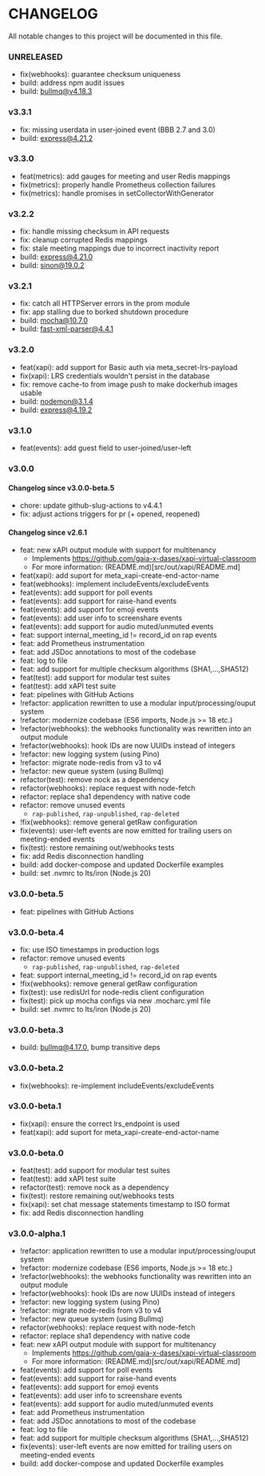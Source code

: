 # CHANGELOG

All notable changes to this project will be documented in this file.

### UNRELEASED

* fix(webhooks): guarantee checksum uniqueness
* build: address npm audit issues
* build: bullmq@v4.18.3

### v3.3.1

* fix: missing userdata in user-joined event (BBB 2.7 and 3.0)
* build: express@4.21.2

### v3.3.0

* feat(metrics): add gauges for meeting and user Redis mappings
* fix(metrics): properly handle Prometheus collection failures
* fix(metrics): handle promises in setCollectorWithGenerator

### v3.2.2

* fix: handle missing checksum in API requests
* fix: cleanup corrupted Redis mappings
* fix: stale meeting mappings due to incorrect inactivity report
* build: express@4.21.0
* build: sinon@19.0.2

### v3.2.1

* fix: catch all HTTPServer errors in the prom module
* fix: app stalling due to borked shutdown procedure
* build: mocha@10.7.0
* build: fast-xml-parser@4.4.1

### v3.2.0

* feat(xapi): add support for Basic auth via meta_secret-lrs-payload
* fix(xapi): LRS credentials wouldn't persist in the database
* fix: remove cache-to from image push to make dockerhub images usable
* build: nodemon@3.1.4
* build: express@4.19.2

### v3.1.0

* feat(events): add guest field to user-joined/user-left

### v3.0.0

#### Changelog since v3.0.0-beta.5

* chore: update github-slug-actions to v4.4.1
* fix: adjust actions triggers for pr (+ opened, reopened)

#### Changelog since v2.6.1

* feat: new xAPI output module with support for multitenancy
    - Implements https://github.com/gaia-x-dases/xapi-virtual-classroom
    - For more information: (README.md)[src/out/xapi/README.md]
* feat(xapi): add suport for meta_xapi-create-end-actor-name
* feat(webhooks): implement includeEvents/excludeEvents
* feat(events): add support for poll events
* feat(events): add support for raise-hand events
* feat(events): add support for emoji events
* feat(events): add user info to screenshare events
* feat(events): add support for audio muted/unmuted events
* feat: support internal_meeting_id != record_id on rap events
* feat: add Prometheus instrumentation
* feat: add JSDoc annotations to most of the codebase
* feat: log to file
* feat: add support for multiple checksum algorithms (SHA1,...,SHA512)
* feat(test): add support for modular test suites
* feat(test): add xAPI test suite
* feat: pipelines with GitHub Actions
* !refactor: application rewritten to use a modular input/processing/ouput system
* !refactor: modernize codebase (ES6 imports, Node.js >= 18 etc.)
* !refactor(webhooks): the webhooks functionality was rewritten into an output module
* !refactor(webhooks): hook IDs are now UUIDs instead of integers
* !refactor: new logging system (using Pino)
* !refactor: migrate node-redis from v3 to v4
* !refactor: new queue system (using Bullmq)
* refactor(test): remove nock as a dependency
* refactor(webhooks): replace request with node-fetch
* refactor: replace sha1 dependency with native code
* refactor: remove unused events
  * `rap-published`, `rap-unpublished`, `rap-deleted`
* !fix(webhooks): remove general getRaw configuration
* fix(events): user-left events are now emitted for trailing users on meeting-ended events
* fix(test): restore remaining out/webhooks tests
* fix: add Redis disconnection handling
* build: add docker-compose and updated Dockerfile examples
* build: set .nvmrc to lts/iron (Node.js 20)

### v3.0.0-beta.5

* feat: pipelines with GitHub Actions

### v3.0.0-beta.4

* fix: use ISO timestamps in production logs
* refactor: remove unused events
  * `rap-published`, `rap-unpublished`, `rap-deleted`
* feat: support internal_meeting_id != record_id on rap events
* !fix(webhooks): remove general getRaw configuration
* fix(test): use redisUrl for node-redis client configuration
* fix(test): pick up mocha configs via new .mocharc.yml file
* build: set .nvmrc to lts/iron (Node.js 20)

### v3.0.0-beta.3

* build: bullmq@4.17.0, bump transitive deps

### v3.0.0-beta.2

* fix(webhooks): re-implement includeEvents/excludeEvents

### v3.0.0-beta.1

* fix(xapi): ensure the correct lrs_endpoint is used
* feat(xapi): add suport for meta_xapi-create-end-actor-name

### v3.0.0-beta.0

* feat(test): add support for modular test suites
* feat(test): add xAPI test suite
* refactor(test): remove nock as a dependency
* fix(test): restore remaining out/webhooks tests
* fix(xapi): set chat message statements timestamp to ISO format
* fix: add Redis disconnection handling

### v3.0.0-alpha.1

* !refactor: application rewritten to use a modular input/processing/ouput system
* !refactor: modernize codebase (ES6 imports, Node.js >= 18 etc.)
* !refactor(webhooks): the webhooks functionality was rewritten into an output module
* !refactor(webhooks): hook IDs are now UUIDs instead of integers
* !refactor: new logging system (using Pino)
* !refactor: migrate node-redis from v3 to v4
* !refactor: new queue system (using Bullmq)
* refactor(webhooks): replace request with node-fetch
* refactor: replace sha1 dependency with native code
* feat: new xAPI output module with support for multitenancy
    - Implements https://github.com/gaia-x-dases/xapi-virtual-classroom
    - For more information: (README.md)[src/out/xapi/README.md]
* feat(events): add support for poll events
* feat(events): add support for raise-hand events
* feat(events): add support for emoji events
* feat(events): add user info to screenshare events
* feat(events): add support for audio muted/unmuted events
* feat: add Prometheus instrumentation
* feat: add JSDoc annotations to most of the codebase
* feat: log to file
* feat: add support for multiple checksum algorithms (SHA1,...,SHA512)
* fix(events): user-left events are now emitted for trailing users on meeting-ended events
* build: add docker-compose and updated Dockerfile examples
